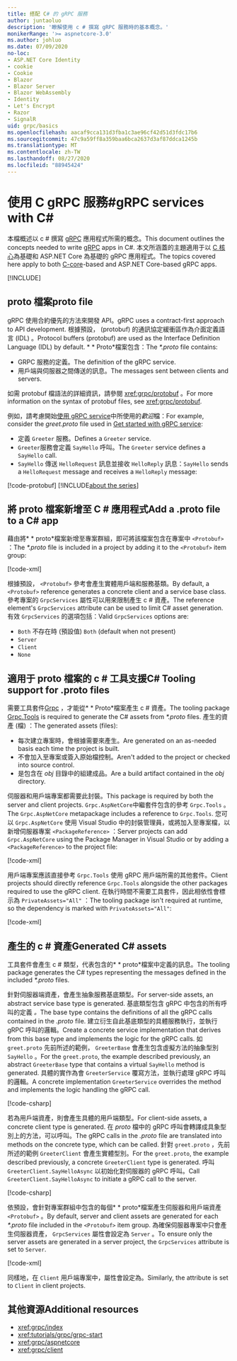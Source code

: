 ```yaml
---
title: 搭配 C# 的 gRPC 服務
author: juntaoluo
description: '瞭解使用 c # 撰寫 gRPC 服務時的基本概念。'
monikerRange: '>= aspnetcore-3.0'
ms.author: johluo
ms.date: 07/09/2020
no-loc:
- ASP.NET Core Identity
- cookie
- Cookie
- Blazor
- Blazor Server
- Blazor WebAssembly
- Identity
- Let's Encrypt
- Razor
- SignalR
uid: grpc/basics
ms.openlocfilehash: aacaf9cca131d3fba1c3ae96cf42d51d3fdc17b6
ms.sourcegitcommit: 47c9a59ff8a359baa6bca2637d3af87ddca1245b
ms.translationtype: MT
ms.contentlocale: zh-TW
ms.lasthandoff: 08/27/2020
ms.locfileid: "88945424"
---
```

# <a name="grpc-services-with-c"></a><span data-ttu-id="e89da-103">使用 C gRPC 服務\#</span><span class="sxs-lookup"><span data-stu-id="e89da-103">gRPC services with C\#</span></span>

<span data-ttu-id="e89da-104">本檔概述以 c # 撰寫 [gRPC](https://grpc.io/docs/guides/) 應用程式所需的概念。</span><span class="sxs-lookup"><span data-stu-id="e89da-104">This document outlines the concepts needed to write [gRPC](https://grpc.io/docs/guides/) apps in C#.</span></span> <span data-ttu-id="e89da-105">本文所涵蓋的主題適用于以 [C 核心](https://grpc.io/blog/grpc-stacks)為基礎和 ASP.NET Core 為基礎的 gRPC 應用程式。</span><span class="sxs-lookup"><span data-stu-id="e89da-105">The topics covered here apply to both [C-core](https://grpc.io/blog/grpc-stacks)-based and ASP.NET Core-based gRPC apps.</span></span>

[!INCLUDE[](~/includes/gRPCazure.md)]

## <a name="proto-file"></a><span data-ttu-id="e89da-106">proto 檔案</span><span class="sxs-lookup"><span data-stu-id="e89da-106">proto file</span></span>

<span data-ttu-id="e89da-107">gRPC 使用合約優先的方法來開發 API。</span><span class="sxs-lookup"><span data-stu-id="e89da-107">gRPC uses a contract-first approach to API development.</span></span> <span data-ttu-id="e89da-108">根據預設， (protobuf) 的通訊協定緩衝區作為介面定義語言 (IDL) 。</span><span class="sxs-lookup"><span data-stu-id="e89da-108">Protocol buffers (protobuf) are used as the Interface Definition Language (IDL) by default.</span></span> <span data-ttu-id="e89da-109">\* \* Proto\*檔案包含：</span><span class="sxs-lookup"><span data-stu-id="e89da-109">The *\*.proto* file contains:</span></span>

* <span data-ttu-id="e89da-110">GRPC 服務的定義。</span><span class="sxs-lookup"><span data-stu-id="e89da-110">The definition of the gRPC service.</span></span>
* <span data-ttu-id="e89da-111">用戶端與伺服器之間傳送的訊息。</span><span class="sxs-lookup"><span data-stu-id="e89da-111">The messages sent between clients and servers.</span></span>

<span data-ttu-id="e89da-112">如需 protobuf 檔語法的詳細資訊，請參閱 <xref:grpc/protobuf> 。</span><span class="sxs-lookup"><span data-stu-id="e89da-112">For more information on the syntax of protobuf files, see <xref:grpc/protobuf>.</span></span>

<span data-ttu-id="e89da-113">例如，請考慮開始[使用 gRPC service](xref:tutorials/grpc/grpc-start)中所使用的*歡迎*檔：</span><span class="sxs-lookup"><span data-stu-id="e89da-113">For example, consider the *greet.proto* file used in [Get started with gRPC service](xref:tutorials/grpc/grpc-start):</span></span>

* <span data-ttu-id="e89da-114">定義 `Greeter` 服務。</span><span class="sxs-lookup"><span data-stu-id="e89da-114">Defines a `Greeter` service.</span></span>
* <span data-ttu-id="e89da-115">`Greeter`服務會定義 `SayHello` 呼叫。</span><span class="sxs-lookup"><span data-stu-id="e89da-115">The `Greeter` service defines a `SayHello` call.</span></span>
* <span data-ttu-id="e89da-116">`SayHello` 傳送 `HelloRequest` 訊息並接收 `HelloReply` 訊息：</span><span class="sxs-lookup"><span data-stu-id="e89da-116">`SayHello` sends a `HelloRequest` message and receives a `HelloReply` message:</span></span>

[!code-protobuf[](~/tutorials/grpc/grpc-start/sample/GrpcGreeter/Protos/greet.proto)]
[!INCLUDE[about the series](~/includes/code-comments-loc.md)]

## <a name="add-a-proto-file-to-a-c-app"></a><span data-ttu-id="e89da-117">將 proto 檔案新增至 C \# 應用程式</span><span class="sxs-lookup"><span data-stu-id="e89da-117">Add a .proto file to a C\# app</span></span>

<span data-ttu-id="e89da-118">藉由將\* \* proto\*檔案新增至專案群組，即可將該檔案包含在專案中 `<Protobuf>` ：</span><span class="sxs-lookup"><span data-stu-id="e89da-118">The *\*.proto* file is included in a project by adding it to the `<Protobuf>` item group:</span></span>

[!code-xml[](~/tutorials/grpc/grpc-start/sample/GrpcGreeter/GrpcGreeter.csproj?highlight=2&range=7-9)]

<span data-ttu-id="e89da-119">根據預設， `<Protobuf>` 參考會產生實體用戶端和服務基類。</span><span class="sxs-lookup"><span data-stu-id="e89da-119">By default, a `<Protobuf>` reference generates a concrete client and a service base class.</span></span> <span data-ttu-id="e89da-120">參考專案的 `GrpcServices` 屬性可以用來限制產生 c # 資產。</span><span class="sxs-lookup"><span data-stu-id="e89da-120">The reference element's `GrpcServices` attribute can be used to limit C# asset generation.</span></span> <span data-ttu-id="e89da-121">有效 `GrpcServices` 的選項包括：</span><span class="sxs-lookup"><span data-stu-id="e89da-121">Valid `GrpcServices` options are:</span></span>

* <span data-ttu-id="e89da-122">`Both` 不存在時 (預設值) </span><span class="sxs-lookup"><span data-stu-id="e89da-122">`Both` (default when not present)</span></span>
* `Server`
* `Client`
* `None`

## <a name="c-tooling-support-for-proto-files"></a><span data-ttu-id="e89da-123">適用于 proto 檔案的 c # 工具支援</span><span class="sxs-lookup"><span data-stu-id="e89da-123">C# Tooling support for .proto files</span></span>

<span data-ttu-id="e89da-124">需要工具套件[Grpc](https://www.nuget.org/packages/Grpc.Tools/) ，才能從\* \* Proto\*檔案產生 c # 資產。</span><span class="sxs-lookup"><span data-stu-id="e89da-124">The tooling package [Grpc.Tools](https://www.nuget.org/packages/Grpc.Tools/) is required to generate the C# assets from *\*.proto* files.</span></span> <span data-ttu-id="e89da-125">產生的資產 (檔) ：</span><span class="sxs-lookup"><span data-stu-id="e89da-125">The generated assets (files):</span></span>

* <span data-ttu-id="e89da-126">每次建立專案時，會根據需要來產生。</span><span class="sxs-lookup"><span data-stu-id="e89da-126">Are generated on an as-needed basis each time the project is built.</span></span>
* <span data-ttu-id="e89da-127">不會加入至專案或簽入原始檔控制。</span><span class="sxs-lookup"><span data-stu-id="e89da-127">Aren't added to the project or checked into source control.</span></span>
* <span data-ttu-id="e89da-128">是包含在 *obj* 目錄中的組建成品。</span><span class="sxs-lookup"><span data-stu-id="e89da-128">Are a build artifact contained in the *obj* directory.</span></span>

<span data-ttu-id="e89da-129">伺服器和用戶端專案都需要此封裝。</span><span class="sxs-lookup"><span data-stu-id="e89da-129">This package is required by both the server and client projects.</span></span> <span data-ttu-id="e89da-130">`Grpc.AspNetCore`中繼套件包含的參考 `Grpc.Tools` 。</span><span class="sxs-lookup"><span data-stu-id="e89da-130">The `Grpc.AspNetCore` metapackage includes a reference to `Grpc.Tools`.</span></span> <span data-ttu-id="e89da-131">您可以 `Grpc.AspNetCore` 使用 Visual Studio 中的封裝管理員，或將加入至專案檔，以新增伺服器專案 `<PackageReference>` ：</span><span class="sxs-lookup"><span data-stu-id="e89da-131">Server projects can add `Grpc.AspNetCore` using the Package Manager in Visual Studio or by adding a `<PackageReference>` to the project file:</span></span>

[!code-xml[](~/tutorials/grpc/grpc-start/sample/GrpcGreeter/GrpcGreeter.csproj?highlight=1&range=12)]

<span data-ttu-id="e89da-132">用戶端專案應該直接參考 `Grpc.Tools` 使用 gRPC 用戶端所需的其他套件。</span><span class="sxs-lookup"><span data-stu-id="e89da-132">Client projects should directly reference `Grpc.Tools` alongside the other packages required to use the gRPC client.</span></span> <span data-ttu-id="e89da-133">在執行時間不需要工具套件，因此相依性會標示為 `PrivateAssets="All"` ：</span><span class="sxs-lookup"><span data-stu-id="e89da-133">The tooling package isn't required at runtime, so the dependency is marked with `PrivateAssets="All"`:</span></span>

[!code-xml[](~/tutorials/grpc/grpc-start/sample/GrpcGreeterClient/GrpcGreeterClient.csproj?highlight=3&range=9-11)]

## <a name="generated-c-assets"></a><span data-ttu-id="e89da-134">產生的 c # 資產</span><span class="sxs-lookup"><span data-stu-id="e89da-134">Generated C# assets</span></span>

<span data-ttu-id="e89da-135">工具套件會產生 c # 類型，代表包含的\* \* proto\*檔案中定義的訊息。</span><span class="sxs-lookup"><span data-stu-id="e89da-135">The tooling package generates the C# types representing the messages defined in the included *\*.proto* files.</span></span>

<span data-ttu-id="e89da-136">針對伺服器端資產，會產生抽象服務基底類型。</span><span class="sxs-lookup"><span data-stu-id="e89da-136">For server-side assets, an abstract service base type is generated.</span></span> <span data-ttu-id="e89da-137">基底類型包含 gRPC 中包含的所有呼叫的定義 *。*</span><span class="sxs-lookup"><span data-stu-id="e89da-137">The base type contains the definitions of all the gRPC calls contained in the *.proto* file.</span></span> <span data-ttu-id="e89da-138">建立衍生自此基底類型的具體服務執行，並執行 gRPC 呼叫的邏輯。</span><span class="sxs-lookup"><span data-stu-id="e89da-138">Create a concrete service implementation that derives from this base type and implements the logic for the gRPC calls.</span></span> <span data-ttu-id="e89da-139">如 `greet.proto` 先前所述的範例， `GreeterBase` 會產生包含虛擬方法的抽象型別 `SayHello` 。</span><span class="sxs-lookup"><span data-stu-id="e89da-139">For the `greet.proto`, the example described previously, an abstract `GreeterBase` type that contains a virtual `SayHello` method is generated.</span></span> <span data-ttu-id="e89da-140">具體的實作為會 `GreeterService` 覆寫方法，並執行處理 gRPC 呼叫的邏輯。</span><span class="sxs-lookup"><span data-stu-id="e89da-140">A concrete implementation `GreeterService` overrides the method and implements the logic handling the gRPC call.</span></span>

[!code-csharp[](~/tutorials/grpc/grpc-start/sample/GrpcGreeter/Services/GreeterService.cs?name=snippet)]

<span data-ttu-id="e89da-141">若為用戶端資產，則會產生具體的用戶端類型。</span><span class="sxs-lookup"><span data-stu-id="e89da-141">For client-side assets, a concrete client type is generated.</span></span> <span data-ttu-id="e89da-142">在 *proto* 檔中的 gRPC 呼叫會轉譯成具象型別上的方法，可以呼叫。</span><span class="sxs-lookup"><span data-stu-id="e89da-142">The gRPC calls in the *.proto* file are translated into methods on the concrete type, which can be called.</span></span> <span data-ttu-id="e89da-143">針對 `greet.proto` ，先前所述的範例 `GreeterClient` 會產生實體型別。</span><span class="sxs-lookup"><span data-stu-id="e89da-143">For the `greet.proto`, the example described previously, a concrete `GreeterClient` type is generated.</span></span> <span data-ttu-id="e89da-144">呼叫 `GreeterClient.SayHelloAsync` 以初始化對伺服器的 gRPC 呼叫。</span><span class="sxs-lookup"><span data-stu-id="e89da-144">Call `GreeterClient.SayHelloAsync` to initiate a gRPC call to the server.</span></span>

[!code-csharp[](~/tutorials/grpc/grpc-start/sample/GrpcGreeterClient/Program.cs?name=snippet)]

<span data-ttu-id="e89da-145">依預設，會針對專案群組中包含的每個\* \* proto\*檔案產生伺服器和用戶端資產 `<Protobuf>` 。</span><span class="sxs-lookup"><span data-stu-id="e89da-145">By default, server and client assets are generated for each *\*.proto* file included in the `<Protobuf>` item group.</span></span> <span data-ttu-id="e89da-146">為確保伺服器專案中只會產生伺服器資產， `GrpcServices` 屬性會設定為 `Server` 。</span><span class="sxs-lookup"><span data-stu-id="e89da-146">To ensure only the server assets are generated in a server project, the `GrpcServices` attribute is set to `Server`.</span></span>

[!code-xml[](~/tutorials/grpc/grpc-start/sample/GrpcGreeter/GrpcGreeter.csproj?highlight=2&range=7-9)]

<span data-ttu-id="e89da-147">同樣地，在 `Client` 用戶端專案中，屬性會設定為。</span><span class="sxs-lookup"><span data-stu-id="e89da-147">Similarly, the attribute is set to `Client` in client projects.</span></span>

## <a name="additional-resources"></a><span data-ttu-id="e89da-148">其他資源</span><span class="sxs-lookup"><span data-stu-id="e89da-148">Additional resources</span></span>

* <xref:grpc/index>
* <xref:tutorials/grpc/grpc-start>
* <xref:grpc/aspnetcore>
* <xref:grpc/client>
